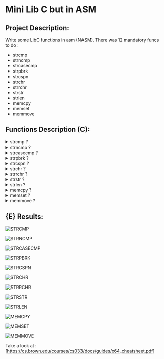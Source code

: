 # Mini Lib C but in ASM

## Project Description:

Write some LibC functions in asm (NASM).
There was 12 mandatory funcs to do :
- strcmp
- strncmp
- strcasecmp
- strpbrk
- strcspn
- strchr
- strrchr
- strstr
- strlen
- memcpy
- memset
- memmove


## Functions Description (C):

<details>
<summary>strcmp ?</summary>
<br>

_______• int strcmp(const char *s1, const char *s2);_______
<br>
The  strcmp()  function compares the two strings s1 and s2.
strcmp() returns an integer indicating the result of the comparison, as
       follows:

       • 0, if the s1 and s2 are equal;
       • a negative value if s1 is less than s2;
       • a positive value if s1 is greater than s2.
</details>



<details>
<summary>strncmp ?</summary>
<br>

_______• int strncmp(const char *s1, const char *s2, size_t n);_______
<br>
The `strncmp()` function compares the first `n` characters of the two strings `s1` and `s2`.
`strncmp()` returns an integer indicating the result of the comparison, as 
        follows:
        
        • 0, if the first n characters of s1 and s2 are equal;
        • a negative value if the first differing character in s1 is less than the corresponding character in s2;
        • a positive value if the first differing character in s1 is greater than the corresponding character in s2.
</details>


<details>
<summary>strcasecmp ?</summary>
<br>

_______• int strcasecmp(const char *s1, const char *s2);_______
<br>
The `strcasecmp()` function compares the two strings `s1` and `s2` ignoring case.
`strcasecmp()` returns an integer indicating the result of the comparison, as 
        follows:

        • 0, if the s1 and s2 are equal (case-insensitive);
        • a negative value if s1 is less than s2 (case-insensitive);
        • a positive value if s1 is greater than s2 (case-insensitive).
</details>


<details>
<summary>strpbrk ?</summary>
<br>

_______• char *strpbrk(const char *s1, const char *s2);_______
<br>
The `strpbrk()` function locates the first occurrence in the string `s1` of any character from the string `s2`.
`strpbrk()` returns a pointer to the location of the first matching character or a null pointer if no match is found.
</details>



<details>
<summary>strcspn ?</summary>
<br>

_______• size_t strcspn(const char *s1, const char *s2);_______
<br>
The `strcspn()` function calculates the length of the initial segment of the string `s1` that consists of characters not in the string `s2`.
`strcspn()` returns the number of characters in the initial segment until the first occurrence of any character from `s2`.
</details>


<details>
<summary>strchr ?</summary>
<br>

_______• char *strchr(const char *s, int c);_______
<br>
The strchr() function locates the first occurrence of the specified character (c) in the string pointed to by s.
strchr() returns a pointer to the located character, or NULL if the character is not found in the string.
</details>


<details>
<summary>strrchr ?</summary>
<br>

_______• char *strrchr(const char *s, int c);_______
<br>
The strrchr() function locates the last occurrence of the specified character (c) in the string pointed to by s.
strrchr() returns a pointer to the located character, or NULL if the character is not found in the string.
</details>


<details>
<summary>strstr ?</summary>
<br>

_______• char *strstr(const char *haystack, const char *needle);_______
<br>
The strstr() function finds the first occurrence of the substring needle in the string haystack.
strstr() returns a pointer to the located substring, or NULL if the substring is not found in the string.
</details>


<details>
<summary>strlen ?</summary>
<br>

_______• size_t strlen(const char *s);_______
<br>
The strlen() function calculates the length of the string pointed to by s, excluding the terminating null byte ('\0').
strlen() returns the number of characters in the string.
</details>


<details>
<summary>memcpy ?</summary>
<br>

_______• void *memcpy(void *dest, const void *src, size_t n);_______
<br>
The memcpy() function copies n bytes from the source memory area (src) to the destination memory area (dest).
WARNING: The function does not check for the overlapping of source and destination memory blocks.

The parameters are as follows:

        dest: A pointer to the destination memory area where the data will be copied.
        src: A pointer to the source memory area from where the data will be copied.
        n: The number of bytes to be copied.
.
</details>


<details>
<summary>memset ?</summary>
<br>

_______• void *memset(void *s, int c, size_t n);_______
<br>
The memset() function fills the first n bytes of the memory area pointed to by s with the constant byte c.

The parameters are as follows:

        s: A pointer to the memory area to be filled.
        c: The byte value to be set.
        n: The number of bytes to be set to the value c.

</details>

<details>
<summary>memmove ?</summary>
<br>

_______• void *memmove(void *dest, const void *src, size_t n);_______
<br>
The memmove() function copies n bytes from the source memory area (src) to the destination memory area (dest). It handles overlapping memory regions correctly, ensuring that the data is copied accurately regardless of the potential overlap.

The parameters are as follows:

        dest: A pointer to the destination memory area where the data will be copied.
        src: A pointer to the source memory area from where the data will be copied.
        n: The number of bytes to be copied.

Unlike memcpy, memmove is safe to use when the source and destination memory areas overlap. It provides a reliable way to move data within a buffer without unintended side effects.
</details>

## {E} Results:

![STRCMP](https://progress-bar.dev/100/?title=strcmp&color=0F2300)

![STRNCMP](https://progress-bar.dev/90/?title=strncmp&color=0F2300)

![STRCASECMP](https://progress-bar.dev/100/?title=strcasecmp&color=0F2300)

![STRPBRK](https://progress-bar.dev/100/?title=strpbrk&color=0F2300)

![STRCSPN](https://progress-bar.dev/100/?title=strcspn&color=0F2300)

![STRCHR](https://progress-bar.dev/100/?title=strchr&color=0F2300)

![STRRCHR](https://progress-bar.dev/100/?title=strrchr&color=0F2300)

![STRSTR](https://progress-bar.dev/100/?title=strstr&color=0F2300)

![STRLEN](https://progress-bar.dev/100/?title=strlen&color=0F2300)

![MEMCPY](https://progress-bar.dev/100/?title=memcpy&color=0F2300)

![MEMSET](https://progress-bar.dev/100/?title=memset&color=0F2300)

![MEMMOVE](https://progress-bar.dev/0/?title=memmove&color=000000)


Take a look at : [https://cs.brown.edu/courses/cs033/docs/guides/x64_cheatsheet.pdf]